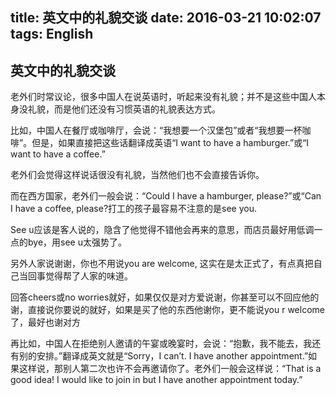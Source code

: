title: 英文中的礼貌交谈
date: 2016-03-21 10:02:07
tags: English
---

## 英文中的礼貌交谈

老外们时常议论，很多中国人在说英语时，听起来没有礼貌；并不是这些中国人本身没礼貌，而是他们还没有习惯英语的礼貌表达方式。

比如，中国人在餐厅或咖啡厅，会说：“我想要一个汉堡包”或者“我想要一杯咖啡”。但是，如果直接把这些话翻译成英语“I want to have a hamburger.”或“I want to have a coffee.”

老外们会觉得这样说话很没有礼貌，当然他们也不会直接告诉你。

而在西方国家，老外们一般会说：“Could I have a hamburger, please?”或“Can I have a coffee, please?打工的孩子最容易不注意的是see you.

See u应该是客人说的，隐含了他觉得不错他会再来的意思，而店员最好用低调一点的bye，用see u太强势了。

另外人家说谢谢，你也不用说you are welcome, 这实在是太正式了，有点真把自己当回事觉得帮了人家的味道。

回答cheers或no worries就好，如果仅仅是对方爱说谢，你甚至可以不回应他的谢，直接说你要说的就好，如果是买了他的东西他谢你，更不能说you r welcome了，最好也谢对方

再比如，中国人在拒绝别人邀请的午宴或晚宴时，会说：“抱歉，我不能去，我还有别的安排。”翻译成英文就是“Sorry，I can’t. I have another appointment.”如果这样说，那别人第二次也许不会再邀请你了。老外们一般会这样说：“That is a good idea! I would like to join in but I have another appointment today.”
